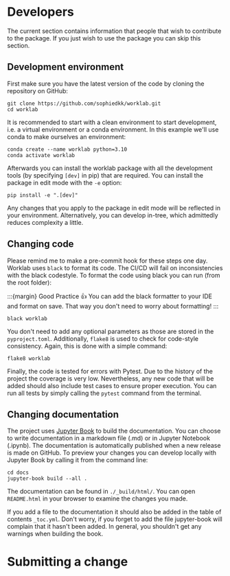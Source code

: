 # Developers

The current section contains information that people that wish to contribute to the package. If you just wish to use the
package you can skip this section.

## Development environment

First make sure you have the latest version of the code by cloning the repository on GitHub:

```shell
git clone https://github.com/sophiedkk/worklab.git
cd worklab
```

It is recommended to start with a clean environment to start development, i.e. a virtual environment or a conda 
environment. In this example we'll use conda to make ourselves an environment:

```shell
conda create --name worklab python=3.10
conda activate worklab
```

Afterwards you can install the worklab package with all the development tools (by specifying `[dev]` in pip) that are 
required. You can install the package in edit mode with the `-e` option:

```shell
pip install -e ".[dev]"
```

Any changes that you apply to the package in edit mode will be reflected in your environment. Alternatively, you can 
develop in-tree, which admittedly reduces complexity a little.

## Changing code

Please remind me to make a pre-commit hook for these steps one day. Worklab uses `black` to format its code. The CI/CD 
will fail on inconsistencies with the black codestyle. To format the code using black you can run (from the root folder):

:::{margin} Good Practice 👍
You can add the black formatter to your IDE and format on save. That way you don't need to worry about formatting!
:::

```shell
black worklab
```

You don't need to add any optional parameters as those are stored in the `pyproject.toml`. Additionally, `flake8` is 
used to check for code-style consistency. Again, this is done with a simple command:

```shell
flake8 worklab
```

Finally, the code is tested for errors with Pytest. Due to the history of the project the coverage is very low. 
Nevertheless, any new code that will be added should also include test cases to ensure proper execution. You can run
all tests by simply calling the `pytest` command from the terminal.

## Changing documentation

The project uses [Jupyter Book](https://jupyterbook.org) to build the documentation. You can choose to write documentation 
in a markdown file (.md) or in Jupyter Notebook (.ipynb). The documentation is automatically published when a new release 
is made on GitHub. To preview your changes you can develop locally with Jupyter Book by calling it from the command line:

```shell
cd docs
jupyter-book build --all .
```

The documentation can be found in `./_build/html/`. You can open `README.html` in your browser to examine the changes 
you made.

If you add a file to the documentation it should also be added in the table of contents `_toc.yml`. Don't worry, if you
forget to add the file jupyter-book will complain that it hasn't been added. In general, you shouldn't get any warnings
when building the book.

# Submitting a change


